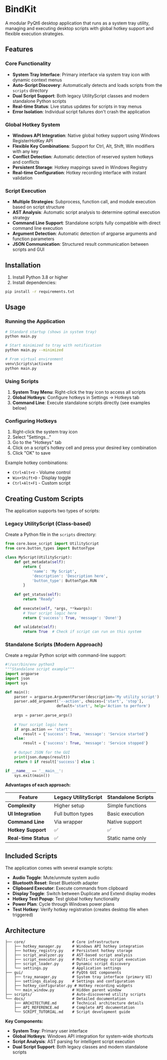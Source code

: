 # BindKit

A modular PyQt6 desktop application that runs as a system tray utility, managing and executing desktop scripts with global hotkey support and flexible execution strategies.

## Features

### Core Functionality
- **System Tray Interface**: Primary interface via system tray icon with dynamic context menus
- **Auto-Script Discovery**: Automatically detects and loads scripts from the `scripts` directory
- **Dual Script Support**: Both legacy UtilityScript classes and modern standalone Python scripts
- **Real-time Status**: Live status updates for scripts in tray menus
- **Error Isolation**: Individual script failures don't crash the application

### Global Hotkey System
- **Windows API Integration**: Native global hotkey support using Windows RegisterHotKey API
- **Flexible Key Combinations**: Support for Ctrl, Alt, Shift, Win modifiers with any key
- **Conflict Detection**: Automatic detection of reserved system hotkeys and conflicts
- **Persistent Storage**: Hotkey mappings saved in Windows Registry
- **Real-time Configuration**: Hotkey recording interface with instant validation

### Script Execution
- **Multiple Strategies**: Subprocess, function call, and module execution based on script structure
- **AST Analysis**: Automatic script analysis to determine optimal execution strategy
- **Command Line Support**: Standalone scripts fully compatible with direct command line execution
- **Argument Detection**: Automatic detection of argparse arguments and function parameters
- **JSON Communication**: Structured result communication between scripts and GUI

## Installation

1. Install Python 3.8 or higher
2. Install dependencies:
```bash
pip install -r requirements.txt
```

## Usage

### Running the Application

```bash
# Standard startup (shows in system tray)
python main.py

# Start minimized to tray with notification
python main.py --minimized

# From virtual environment
venv\Scripts\activate
python main.py
```

### Using Scripts

1. **System Tray Menu**: Right-click the tray icon to access all scripts
2. **Global Hotkeys**: Configure hotkeys in Settings → Hotkeys tab
3. **Command Line**: Execute standalone scripts directly (see examples below)

### Configuring Hotkeys

1. Right-click the system tray icon
2. Select "Settings..."
3. Go to the "Hotkeys" tab
4. Click on a script's hotkey cell and press your desired key combination
5. Click "OK" to save

Example hotkey combinations:
- `Ctrl+Alt+V` - Volume control
- `Win+Shift+D` - Display toggle
- `Ctrl+Alt+F1` - Custom script

## Creating Custom Scripts

The application supports two types of scripts:

### Legacy UtilityScript (Class-based)

Create a Python file in the `scripts` directory:

```python
from core.base_script import UtilityScript
from core.button_types import ButtonType

class MyScript(UtilityScript):
    def get_metadata(self):
        return {
            'name': 'My Script',
            'description': 'Description here',
            'button_type': ButtonType.RUN
        }
    
    def get_status(self):
        return "Ready"
    
    def execute(self, *args, **kwargs):
        # Your script logic here
        return {'success': True, 'message': 'Done!'}
    
    def validate(self):
        return True  # Check if script can run on this system
```

### Standalone Scripts (Modern Approach)

Create a regular Python script with command-line support:

```python
#!/usr/bin/env python3
"""Standalone script example"""
import argparse
import json
import sys

def main():
    parser = argparse.ArgumentParser(description='My utility script')
    parser.add_argument('--action', choices=['start', 'stop'], 
                       default='start', help='Action to perform')
    
    args = parser.parse_args()
    
    # Your script logic here
    if args.action == 'start':
        result = {'success': True, 'message': 'Service started'}
    else:
        result = {'success': True, 'message': 'Service stopped'}
    
    # Output JSON for the GUI
    print(json.dumps(result))
    return 0 if result['success'] else 1

if __name__ == '__main__':
    sys.exit(main())
```

**Advantages of each approach:**

| Feature | Legacy UtilityScript | Standalone Scripts |
|---------|--------------------|--------------------|
| **Complexity** | Higher setup | Simple functions |
| **UI Integration** | Full button types | Basic execution |
| **Command Line** | Via wrapper | Native support |
| **Hotkey Support** | ✅ | ✅ |
| **Real-time Status** | ✅ | Static name only |

## Included Scripts

The application comes with several example scripts:

- **Audio Toggle**: Mute/unmute system audio
- **Bluetooth Reset**: Reset Bluetooth adapter
- **Clipboard Executor**: Execute commands from clipboard
- **Display Toggle**: Switch between Duplicate and Extend display modes
- **Hotkey Test Popup**: Test global hotkey functionality
- **Power Plan**: Cycle through Windows power plans
- **Test Hotkey**: Verify hotkey registration (creates desktop file when triggered)

## Architecture

```
├── core/                     # Core infrastructure
│   ├── hotkey_manager.py     # Windows API hotkey integration
│   ├── hotkey_registry.py    # Persistent hotkey storage
│   ├── script_analyzer.py    # AST-based script analysis
│   ├── script_executor.py    # Multi-strategy script execution
│   ├── script_loader.py      # Dynamic script discovery
│   └── settings.py           # Application settings
├── gui/                      # PyQt6 GUI components
│   ├── tray_manager.py       # System tray interface (primary UI)
│   ├── settings_dialog.py    # Settings and configuration
│   ├── hotkey_configurator.py # Hotkey recording widgets
│   └── main_window.py        # Hidden parent window
├── scripts/                  # Auto-discovered utility scripts
└── docs/                     # Detailed documentation
    ├── ARCHITECTURE.md       # Technical architecture details
    ├── API_REFERENCE.md      # Complete API documentation
    └── SCRIPT_TUTORIAL.md    # Script development guide
```

**Key Components:**
- **System Tray**: Primary user interface
- **Global Hotkeys**: Windows API integration for system-wide shortcuts
- **Script Analysis**: AST parsing for intelligent script execution
- **Dual Script Support**: Both legacy classes and modern standalone scripts
